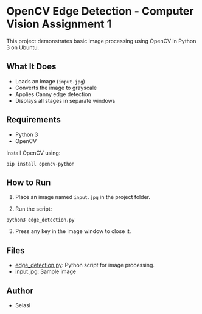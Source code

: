 # OpenCV Edge Detection - Computer Vision Assignment 1

This project demonstrates basic image processing using OpenCV in Python 3 on Ubuntu.

## What It Does

- Loads an image (`input.jpg`)
- Converts the image to grayscale
- Applies Canny edge detection
- Displays all stages in separate windows

## Requirements

- Python 3
- OpenCV

Install OpenCV using:

```
pip install opencv-python
```

## How to Run

1. Place an image named `input.jpg` in the project folder.

2. Run the script:

```
python3 edge_detection.py
```

3. Press any key in the image window to close it.


## Files

* [edge_detection.py](./edge_detection.py): Python script for image processing.
* [input.jpg](./input.jpg): Sample image


## Author

* Selasi
